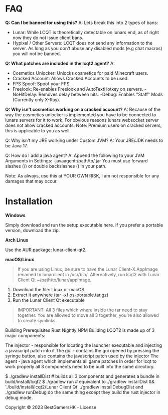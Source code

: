 # FAQ
**Q: Can I be banned for using this?**
A: Lets break this into 2 types of bans:

- Lunar: While LCQT is theoretically detectable on lunars end, as of right now they do not issue client bans.
- Hypixel / Other Servers: LCQT does not send any information to the server. As long as you don't abuse any disabled mods (e.g chat macros) you will not be banned.
  
**Q: What patches are included in the lcqt2 agent?**
A: 
- Cosmetics Unlocker: Unlocks cosmetics for paid Minecraft users.
- Cracked Account: Allows Cracked Accounts to be used.
- FPS Spoof: Spoof your FPS.
- Freelook: Re-enables Freelook and AutoTextHotkey on servers.
-NoHitDelay: Removes delay between hits.
-Debug: Enables "Staff" Mods (Currently only X-Ray).

**Q: Why isn't cosmetics working on a cracked account?**
A: Because of the way the cosmetics unlocker is implemented you have to be connected to lunars servers for it to work.
For obvious reasons lunars websocket server does not allow cracked accounts.
Note: Premium users on cracked servers, this is applicable to you as well.

Q: Why isn't my JRE working under Custom JVM?
A: Your JRE/JDK needs to be Java 17.

Q: How do I add a java agent?
A: Append the following to your JVM Arguments in Settings: -javaagent:/path/to/.jar
You must use forward slashes (/) or double backslashes (\) in your path.

Note: As always, use this at YOUR OWN RISK, I am not responsible for any damages that may occur.

# Installation

**Windows**

Simply download and run the setup executable here.
If you prefer a portable version, download the zip.

**Arch Linux**

Use the AUR package: lunar-client-qt2.

**macOS/Linux**

> If you are using Linux, be sure to have the Lunar Client-X.AppImage renamed to lunarclient in /usr/bin/. Alternatively, run lcqt2 with Lunar Client Qt ~/path/to/lunar/appimage.

1. Download the file: Linux or macOS.
2. Extract it anywhere (tar -xf os-portable.tar.gz)
3. Run the Lunar Client Qt executable
> IMPORTANT: All 3 files which where inside the tar need to stay together.
You are allowed to move all 3 together, you're also allowed to create symlinks.

Building
Prerequisites
Rust Nightly
NPM
Building
LCQT2 is made up of 3 major components:

The injector - responsible for locating the launcher executable and injecting a javascript patch into it
The gui - contains the gui opened by pressing the syringe button, also contains the javascript patch used by the injector
The agent - java agent which implements all game patches
In order for lcqt to work properly all 3 components need to be built into the same directory.

$ ./gradlew installDist # builds all 3 components and generates a bundle in build/install/lcqt2
$ ./gradlew run # equivalent to ./gradlew installDist && './build/install/lcqt2/Lunar Client Qt'
./gradlew installDebugDist and ./gradlew runDebug do the same thing except they build the rust injector in debug mode.

Copyright © 2023 BestGamersHK - License
